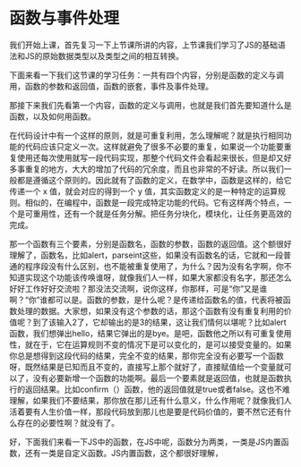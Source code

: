 # 函数与事件处理


我们开始上课，首先复习一下上节课所讲的内容，上节课我们学习了JS的基础语法和JS的原始数据类型以及类型之间的相互转换。

下面来看一下我们这节课的学习任务：一共有四个内容，分别是函数的定义与调用，函数的参数和返回值，函数的嵌套，事件及事件处理。

那接下来我们先看第一个内容，函数的定义与调用，也就是我们首先要知道什么是函数，以及如何用函数。

在代码设计中有一个这样的原则，就是可重复利用，怎么理解呢？就是执行相同功能的代码应该只定义一次。这样就避免了很多不必要的重复，如果说一个功能要重复使用还每次使用就写一段代码实现，那整个代码文件会看起来很长，但是却又好多事重复的地方，大大的增加了代码的冗余度，而且也非常的不好读。所以我们一般都是遵循这个原则的。因此就有了函数的定义，在数学中，函数是这样的，给它传递一个 x 值，就会对应的得到一个 y 值，其实函数定义的是一种特定的运算规则。相似的，在编程中，函数是一段完成特定功能的代码。它有这样两个特点，一个是可重用性，还有一个就是任务分解。把任务分块化，模块化，让任务更高效的完成。

那一个函数有三个要素，分别是函数名，函数的参数，函数的返回值。这个额很好理解了，函数名，比如alert，parseint这些，如果没有函数名的话，它就和一段普通的程序段没有什么区别，也不能被重复使用了，为什么？因为没有名字啊，你不知道实现这个功能该传唤谁呀，就像我们人一样，如果大家都没有名字，那还怎么好好工作好好交流啦？那没法交流啊，说你这样，你那样，可是“你”又是谁啊？“你”谁都可以是。函数的参数，是什么呢？是传递给函数名的值，代表将被函数处理的数据。大家想，如果没有这个参数的话，那这个函数有没有重复利用的价值呢？到了该输入2了，它却输出的是3的结果，这让我们情何以堪呢？比如alert函数，我们想弹出hello，结果它弹出的是bye。是吧，函数他之所以有可重复使用性，就在于，它在运算规则不变的情况下是可以变化的，是可以接受变量的。如果你总是想得到这段代码的结果，完全不变的结果，那你完全没有必要写一个函数呀，既然结果是已知而且不变的，直接写上那个就好了，直接赋值给一个变量就可以了，没有必要新增一个函数的功能啊。最后一个要素就是返回值，也就是函数执行的返回结果。比如confirm（）函数，他的返回值就是true或者false。这也不难理解，如果我们不要结果，那你放在那儿还有什么意义，什么作用呢？就像我们人活着要有人生价值一样，那段代码放到那儿也是要是代码价值的，要不然它还有什么存在的必要性啊？就没有了。

好，下面我们来看一下JS中的函数，在JS中呢，函数分为两类，一类是JS内置函数，还有一类是自定义函数。JS内置函数，这个都很好理解，